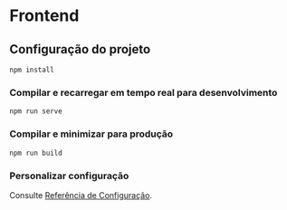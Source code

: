 # Frontend

## Configuração do projeto
```
npm install
```

### Compilar e recarregar em tempo real para desenvolvimento
```
npm run serve
```

### Compilar e minimizar para produção
```
npm run build
```

### Personalizar configuração
Consulte [Referência de Configuração](https://cli.vuejs.org/config/).